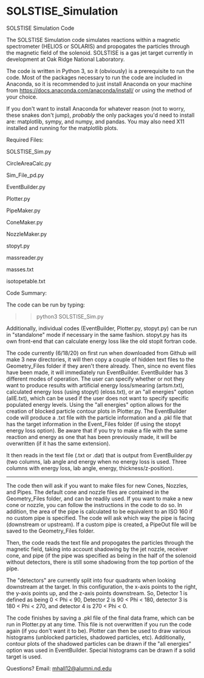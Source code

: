 # SOLSTISE_Simulation
SOLSTISE Simulation Code

The SOLSTISE Simulation code simulates reactions within a magnetic spectrometer (HELIOS or SOLARIS) and propogates the particles through the magnetic field of the solenoid. SOLSTISE is a gas jet target currently in development at Oak Ridge National Laboratory. 

The code is written in Python 3, so it (obviously) is a prerequisite to run the code. Most of the packages necessary to run the code are included in Anaconda, so it is recommended to just install Anaconda on your machine from https://docs.anaconda.com/anaconda/install/ or using the method of your choice. 

If you don't want to install Anaconda for whatever reason (not to worry, these snakes don't jump), *probably* the only packages you'd need to install are: matplotlib, sympy, and numpy, and pandas. You may also need X11 installed and running for the matplotlib plots. 

Required Files:

SOLSTISE_Sim.py

CircleAreaCalc.py

Sim_File_pd.py

EventBuilder.py

Plotter.py

PipeMaker.py

ConeMaker.py

NozzleMaker.py

stopyt.py

massreader.py

masses.txt

isotopetable.txt

Code Summary:

The code can be run by typing:

>>python3 SOLSTISE_Sim.py

Additionally, individual codes (EventBuilder, Plotter.py, stopyt.py) can be run in "standalone" mode if necessary in the same fashion. stopyt.py has its own front-end that can calculate energy loss like the old stopit fortran code. 

The code currently (6/18/20) on first run when downloaded from Github will make 3 new directories, it will then copy a couple of hidden text files to the Geometry_Files folder if they aren't there already. Then, since no event files have been made, it will immediately run EventBuilder. EventBuilder has 3 different modes of operation. The user can specify whether or not they want to produce results with artificial energy loss/smearing (artsm.txt), calculated energy loss (using stopyt) (eloss.txt), or an "all energies" option (allE.txt), which can be used if the user does not want to specify specific populated energy levels. Using the "all energies" option allows for the creation of blocked particle contour plots in Plotter.py. The EventBuilder code will produce a .txt file with the particle information and a .pkl file that has the target information in the Event_Files folder (if using the stopyt energy loss option). Be aware that if you try to make a file with the same reaction and energy as one that has been previously made, it will be overwritten (if it has the same extension).

It then reads in the text file (.txt or .dat) that is output from EventBuilder.py (two columns, lab angle and energy when no energy loss is used. Three columns with energy loss, lab angle, energy, thickness/z-position). 

***

The code then will ask if you want to make files for new Cones, Nozzles, and Pipes. The default cone and nozzle files are contained in the Geometry_Files folder, and can be readily used. If you want to make a new cone or nozzle, you can follow the instructions in the code to do so. In addition, the area of the pipe is calculated to be equivalent to an ISO 160 if no custom pipe is specified. The code will ask which way the pipe is facing (downstream or upstream). If a custom pipe is created, a PipeOut file will be saved to the Geometry_Files folder.

Then, the code reads the text file and propogates the particles through the magnetic field, taking into account shadowing by the jet nozzle, receiver cone, and pipe (if the pipe was specified as being in the half of the solenoid without detectors, there is still some shadowing from the top portion of the pipe. 

The "detectors" are currently split into four quadrants when looking downstream at the target. In this configuration, the x-axis points to the right, the y-axis points up, and the z-axis points downstream. So, Detector 1 is defined as being 0 < Phi < 90, Detector 2 is 90 < Phi < 180, detector 3 is 180 < Phi < 270, and detector 4 is 270 < Phi < 0.

The code finishes by saving a .pkl file of the final data frame, which can be run in Plotter.py at any time. This file is not overwritten if you run the code again (if you don't want it to be). Plotter can then be used to draw various histograms (unblocked particles, shadowed particles, etc). Additionally, contour plots of the shadowed particles can be drawn if the "all energies" option was used in EventBuilder. Special histograms can be drawn if a solid target is used. 

Questions? Email: mhall12@alumni.nd.edu
